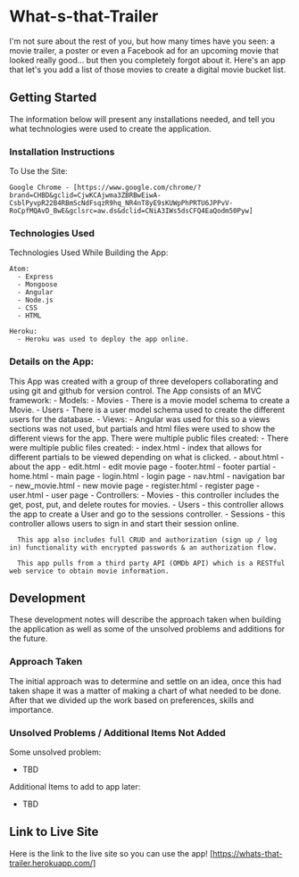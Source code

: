 # What-s-that-Trailer
  I'm not sure about the rest of you, but how many times have you seen: a movie trailer, a poster or even a Facebook ad for an upcoming movie that looked really good... but then you completely forgot about it. Here's an app that let's you add a list of those movies to create a digital movie bucket list.


## Getting Started
  The information below will present any installations needed, and tell you what technologies were used to create the application.

### Installation Instructions
  To Use the Site:

    Google Chrome - [https://www.google.com/chrome/?brand=CHBD&gclid=CjwKCAjwma3ZBRBwEiwA-CsblPyvpR22B4RBmScNdFsqzR9hq_NR4nT8yE9sKUWpPhPRTU6JPPvV-RoCpfMQAvD_BwE&gclsrc=aw.ds&dclid=CNiA3IWs5dsCFQ4EaQodm50Pyw]

### Technologies Used
  Technologies Used While Building the App:


    Atom:
      - Express
      - Mongoose
      - Angular
      - Node.js
      - CSS
      - HTML

    Heroku:
      - Heroku was used to deploy the app online.


### Details on the App:
  This App was created with a group of three developers collaborating and using git and github for version control.
  The App consists of an MVC framework:
    - Models:
      - Movies - There is a movie model schema to create a Movie.
      - Users - There is a user model schema used to create the different users for the database.
    - Views:
      - Angular was used for this so a views sections was not used, but partials and html files were used to show the different views for the app. There were multiple public files created:
      - There were multiple public files created:
        - index.html - index that allows for different partials to be viewed depending on what is clicked.
        - about.html - about the app
        - edit.html - edit movie page
        - footer.html - footer partial
        - home.html - main page
        - login.html - login page
        - nav.html - navigation bar
        - new_movie.html - new movie page
        - register.html - register page
        - user.html - user page
      - Controllers:
        - Movies - this controller includes the get, post, put, and delete routes for movies.
        - Users - this controller allows the app to create a User and go to the sessions controller.
        - Sessions - this controller allows users to sign in and start their session online.

      This app also includes full CRUD and authorization (sign up / log in) functionality with encrypted passwords & an authorization flow.

      This app pulls from a third party API (OMDb API) which is a RESTful web service to obtain movie information.

## Development
  These development notes will describe the approach taken when building the application as well as some of the unsolved problems and additions for the future.

### Approach Taken
  The initial approach was to determine and settle on an idea, once this had taken shape it was a matter of making a chart of what needed to be done. After that we divided up the work based on preferences, skills and importance.

### Unsolved Problems / Additional Items Not Added
  Some unsolved problem:
  - TBD

  Additional Items to add to app later:
  - TBD

## Link to Live Site
  Here is the link to the live site so you can use the app!
  [https://whats-that-trailer.herokuapp.com/]
